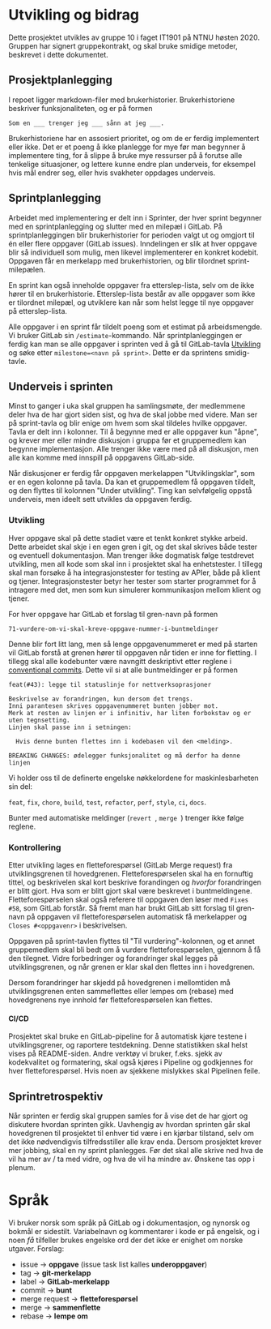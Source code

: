 # Utvikling og bidrag

Dette prosjektet utvikles av gruppe 10 i faget IT1901 på NTNU høsten 2020.
Gruppen har signert gruppekontrakt, og skal bruke smidige metoder, beskrevet i dette dokumentet.

## Prosjektplanlegging

I repoet ligger markdown-filer med brukerhistorier. Brukerhistoriene beskriver funksjonaliteten, og er på formen
```
Som en ___ trenger jeg ___ sånn at jeg ___.
```
Brukerhistoriene har en assosiert prioritet, og om de er ferdig implementert eller ikke.
Det er et poeng å ikke planlegge for mye før man begynner å implementere ting, for å
slippe å bruke mye ressurser på å forutse alle tenkelige situasjoner, og lettere kunne
endre plan underveis, for eksempel hvis mål endrer seg, eller hvis svakheter oppdages underveis.

## Sprintplanlegging

Arbeidet med implementering er delt inn i Sprinter, der hver sprint begynner 
med en sprintplanlegging og slutter med en milepæl i GitLab.
På sprintplanleggingen blir brukerhistorier for perioden valgt ut og omgjort til én eller flere oppgaver (GitLab issues).
Inndelingen er slik at hver oppgave blir så individuell som mulig, men likevel implementerer en konkret kodebit.
Oppgaven får en merkelapp med brukerhistorien, og blir tilordnet sprint-milepælen.

En sprint kan også inneholde oppgaver fra etterslep-lista, selv om de ikke hører til en brukerhistorie.
Etterslep-lista består av alle oppgaver som ikke er tilordnet milepæl, og utviklere
kan når som helst legge til nye oppgaver på etterslep-lista.

Alle oppgaver i en sprint får tildelt poeng som et estimat på arbeidsmengde. Vi bruker GitLab sin `/estimate`-kommando.
Når sprintplanleggingen er ferdig kan man se alle oppgaver i sprinten ved å gå til GitLab-tavla
[Utvikling](https://gitlab.stud.idi.ntnu.no/it1901/groups-2020/gr2010/gr2010/-/boards/2107)
og søke etter `milestone=<navn på sprint>`. Dette er da sprintens smidig-tavle.

## Underveis i sprinten

Minst to ganger i uka skal gruppen ha samlingsmøte, der medlemmene deler hva de har gjort siden sist,
og hva de skal jobbe med videre. Man ser på sprint-tavla og blir enige om hvem som skal tildeles
hvilke oppgaver. Tavla er delt inn i kolonner. Til å begynne med er alle oppgaver kun "åpne",
og krever mer eller mindre diskusjon i gruppa før et gruppemedlem kan begynne implementasjon.
Alle trenger ikke være med på all diskusjon, men alle kan komme med innspill på oppgavens GitLab-side.

Når diskusjoner er ferdig får oppgaven merkelappen "Utviklingsklar", som er en egen kolonne på tavla.
Da kan et gruppemedlem få oppgaven tildelt, og den flyttes til kolonnen "Under utvikling".
Ting kan selvfølgelig oppstå underveis, men ideelt sett utvikles da oppgaven ferdig.

### Utvikling

Hver oppgave skal på dette stadiet være et tenkt konkret stykke arbeid.
Dette arbeidet skal skje i en egen gren i git, og det skal skrives både tester og
eventuell dokumentasjon. Man trenger ikke dogmatisk følge testdrevet utvikling,
men all kode som skal inn i prosjektet skal ha enhetstester.
I tillegg skal man forsøke å ha integrasjonstester for testing av APIer, både
på klient og tjener. Integrasjonstester betyr her tester som starter programmet
for å intragere med det, men som kun simulerer kommunikasjon mellom klient og tjener.

For hver oppgave har GitLab et forslag til gren-navn på formen
```
71-vurdere-om-vi-skal-kreve-oppgave-nummer-i-buntmeldinger
```
Denne blir fort litt lang, men så lenge oppgavenummeret er med på starten
vil GitLab forstå at grenen hører til oppgaven når tiden er inne for fletting.
I tillegg skal alle kodebunter være navngitt deskriptivt etter reglene i
[conventional commits](https://www.conventionalcommits.org/en/v1.0.0/).
Dette vil si at alle buntmeldinger er på formen
```
feat(#43): legge til statuslinje for nettverksoprasjoner

Beskrivelse av forandringen, kun dersom det trengs.
Inni parantesen skrives oppgavenummeret bunten jobber mot.
Merk at resten av linjen er i infinitiv, har liten forbokstav og er uten tegnsetting.
Linjen skal passe inn i setningen:
  
  Hvis denne bunten flettes inn i kodebasen vil den <melding>.
  
BREAKING CHANGES: ødelegger funksjonalitet og må derfor ha denne linjen
```
Vi holder oss til de definerte engelske nøkkelordene for maskinlesbarheten sin del:

`feat`, `fix`, `chore`, `build`, `test`, `refactor`, `perf`, `style`, `ci`, `docs`.

Bunter med automatiske meldinger (`revert `, `merge `) trenger ikke følge reglene.

### Kontrollering

Etter utvikling lages en fletteforespørsel (GitLab Merge request) fra utviklingsgrenen til hovedgrenen.
Fletteforespørselen skal ha en fornuftig tittel, og beskrivelen skal kort beskrive forandingen
og *hvorfor* forandringen er blitt gjort.
Hva som er blitt gjort skal være beskrevet i buntmeldingene. Fletteforespørselen skal også
referere til oppgaven den løser med `Fixes #58`, som GitLab forstår.
Så fremt man har brukt GitLab sitt forslag til gren-navn på oppgaven vil fletteforespørselen
automatisk få merkelapper og `Closes #<oppgavenr>` i beskrivelsen.

Oppgaven på sprint-tavlen flyttes til "Til vurdering"-kolonnen, og et annet gruppemedlem
skal bli bedt om å vurdere fletteforespørselen, gjennom å få den tilegnet. Vidre forbedringer og forandringer skal
legges på utviklingsgrenen, og når grenen er klar skal den flettes inn i hovedgrenen.

Dersom forandringer har skjedd på hovedgrenen i mellomtiden må utviklingsgrenen enten sammeflettes
eller lempes om (rebase) med hovedgrenens nye innhold før fletteforespørselen kan flettes.

#### CI/CD

Prosjektet skal bruke en GitLab-pipeline for å automatisk kjøre testene i utviklingsgrener,
og raportere testdekning. Denne statistikken skal helst vises på README-siden.
Andre verktøy vi bruker, f.eks. sjekk av kodekvalitet og formatering, skal også kjøres
i Pipeline og godkjennes for hver fletteforespørsel. Hvis noen av sjekkene mislykkes skal 
Pipelinen feile.

## Sprintretrospektiv

Når sprinten er ferdig skal gruppen samles for å vise det de har gjort
og diskutere hvordan sprinten gikk. Uavhengig av hvordan sprinten går skal hovedgrenen til prosjektet til enhver
tid være i en kjørbar tilstand, selv om det ikke nødvendigvis tilfredsstiller alle krav enda.
Dersom prosjektet krever mer jobbing, skal en ny sprint planlegges. Før det skal alle skrive ned
hva de vil ha mer av / ta med vidre, og hva de vil ha mindre av. Ønskene tas opp i plenum.

# Språk

Vi bruker norsk som språk på GitLab og i dokumentasjon, og nynorsk og bokmål er sidestilt.
Variabelnavn og kommentarer i kode er på engelsk, og i noen *få* tilfeller brukes engelske ord
der det ikke er enighet om norske utgaver. Forslag:

 - issue -> **oppgave** (issue task list kalles **underoppgaver**)
 - tag -> **git-merkelapp**
 - label -> **GitLab-merkelapp**
 - commit -> **bunt**
 - merge request -> **fletteforespørsel**
 - merge -> **sammenflette**
 - rebase -> **lempe om**